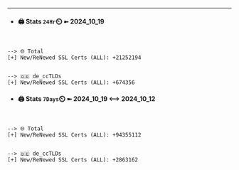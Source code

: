 

---
- #### 🖨️ **Stats** `24Hr`⏲️ ➼ 2024_10_19
```console


--> 🌐 Total
[+] New/ReNewed SSL Certs (ALL): +21252194


--> 🇩🇪 de_ccTLDs
[+] New/ReNewed SSL Certs (ALL): +674356

```

- #### 🖨️ **Stats** `7Days`⏲️ ➼ 2024_10_19 <--> 2024_10_12
```console


--> 🌐 Total
[+] New/ReNewed SSL Certs (ALL): +94355112


--> 🇩🇪 de_ccTLDs
[+] New/ReNewed SSL Certs (ALL): +2863162

```

